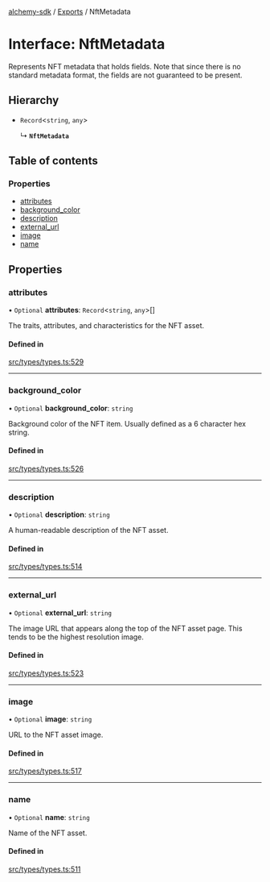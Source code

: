 [alchemy-sdk](../README.md) / [Exports](../modules.md) / NftMetadata

# Interface: NftMetadata

Represents NFT metadata that holds fields. Note that since there is no
standard metadata format, the fields are not guaranteed to be present.

## Hierarchy

- `Record`<`string`, `any`\>

  ↳ **`NftMetadata`**

## Table of contents

### Properties

- [attributes](NftMetadata.md#attributes)
- [background\_color](NftMetadata.md#background_color)
- [description](NftMetadata.md#description)
- [external\_url](NftMetadata.md#external_url)
- [image](NftMetadata.md#image)
- [name](NftMetadata.md#name)

## Properties

### attributes

• `Optional` **attributes**: `Record`<`string`, `any`\>[]

The traits, attributes, and characteristics for the NFT asset.

#### Defined in

[src/types/types.ts:529](https://github.com/alchemyplatform/alchemy-sdk-js/blob/e62e5c7/src/types/types.ts#L529)

___

### background\_color

• `Optional` **background\_color**: `string`

Background color of the NFT item. Usually defined as a 6 character hex string.

#### Defined in

[src/types/types.ts:526](https://github.com/alchemyplatform/alchemy-sdk-js/blob/e62e5c7/src/types/types.ts#L526)

___

### description

• `Optional` **description**: `string`

A human-readable description of the NFT asset.

#### Defined in

[src/types/types.ts:514](https://github.com/alchemyplatform/alchemy-sdk-js/blob/e62e5c7/src/types/types.ts#L514)

___

### external\_url

• `Optional` **external\_url**: `string`

The image URL that appears along the top of the NFT asset page. This tends
to be the highest resolution image.

#### Defined in

[src/types/types.ts:523](https://github.com/alchemyplatform/alchemy-sdk-js/blob/e62e5c7/src/types/types.ts#L523)

___

### image

• `Optional` **image**: `string`

URL to the NFT asset image.

#### Defined in

[src/types/types.ts:517](https://github.com/alchemyplatform/alchemy-sdk-js/blob/e62e5c7/src/types/types.ts#L517)

___

### name

• `Optional` **name**: `string`

Name of the NFT asset.

#### Defined in

[src/types/types.ts:511](https://github.com/alchemyplatform/alchemy-sdk-js/blob/e62e5c7/src/types/types.ts#L511)
